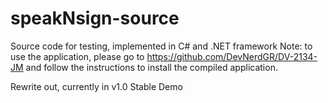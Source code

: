 # speakNsign-source
Source code for testing, implemented in C# and .NET framework
Note: to use the application, please go to https://github.com/DevNerdGR/DV-2134-JM and follow the instructions to install the compiled application.




Rewrite out, currently in v1.0 Stable Demo
